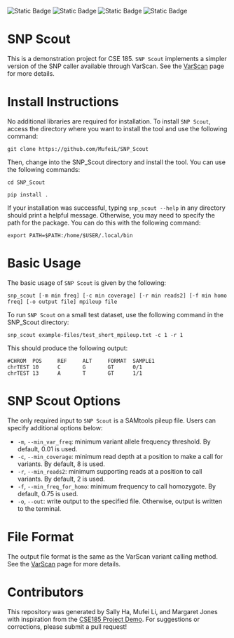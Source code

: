 
![Static Badge](https://img.shields.io/badge/language-python-780000) ![Static Badge](https://img.shields.io/badge/language-JupyterNotebook-FDF0D5) ![Static Badge](https://img.shields.io/badge/license-UCSD-C1121F) ![Static Badge](https://img.shields.io/badge/tools-VarScan-669BBC) 

# SNP Scout

This is a demonstration project for CSE 185. `SNP Scout` implements a simpler version of the SNP caller available through VarScan. See the [VarScan](https://varscan.sourceforge.net/using-varscan.html) page for more details.  
# Install Instructions
No additional libraries are required for installation. 
To install `SNP Scout`, access the directory where you want to install the tool and use the following command:
```
git clone https://github.com/MufeiL/SNP_Scout 
```
Then, change into the SNP_Scout directory and install the tool. You can use the following commands:
```
cd SNP_Scout
```
```
pip install .
```
If your installation was successful, typing ``snp_scout --help`` in any directory should print a helpful message. Otherwise, you may need to specify the path for the package. You can do this with the following command:
```
export PATH=$PATH:/home/$USER/.local/bin
```
# Basic Usage
The basic usage of `SNP Scout` is given by the following:
```
snp_scout [-m min freq] [-c min coverage] [-r min reads2] [-f min homo freq] [-o output file] mpileup file
```
To run `SNP Scout` on a small test dataset, use the following command in the SNP_Scout directory:
```
snp_scout example-files/test_short_mpileup.txt -c 1 -r 1
```
This should produce the following output:
```
#CHROM  POS     REF     ALT     FORMAT  SAMPLE1
chrTEST 10      C       G       GT      0/1
chrTEST 13      A       T       GT      1/1
```
# SNP Scout Options
The only required input to `SNP Scout` is a SAMtools pileup file. Users can specify additional options below:
* `-m`, `--min_var_freq`: minimum variant allele frequency threshold. By default, 0.01 is used.
* `-c`, `--min_coverage`: minimum read depth at a position to make a call for variants. By default, 8 is used.
* `-r`, `--min_reads2`: minimum supporting reads at a position to call variants. By default, 2 is used.
* `-f`, `--min_freq_for_homo`: minimum frequency to call homozygote. By default, 0.75 is used.
* `-o`, `--out`: write output to the specified file. Otherwise, output is written to the terminal.   
# File Format 
The output file format is the same as the VarScan variant calling method. See the [VarScan](https://varscan.sourceforge.net/using-varscan.html) page for more details.
# Contributors 
This repository was generated by Sally Ha, Mufei Li, and Margaret Jones with inspiration from the [CSE185 Project Demo](https://github.com/gymreklab/cse185-demo-project/tree/main). For suggestions or corrections, please submit a pull request!
